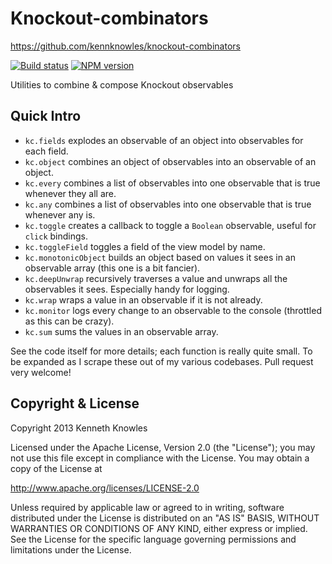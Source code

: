 Knockout-combinators
====================

https://github.com/kennknowles/knockout-combinators

[![Build status](https://travis-ci.org/kennknowles/knockout-combinators.png)](https://travis-ci.org/kennknowles/knockout-combinators)
[![NPM version](https://badge.fury.io/js/knockout-combinators.png)](http://badge.fury.io/js/knockout-combinators)

Utilities to combine & compose Knockout observables

Quick Intro
-----------

 - `kc.fields` explodes an observable of an object into observables for each field.
 - `kc.object` combines an object of observables into an observable of an object.
 - `kc.every` combines a list of observables into one observable that is true whenever they all are.
 - `kc.any` combines a list of observables into one observable that is true whenever any is.
 - `kc.toggle` creates a callback to toggle a `Boolean` observable, useful for `click` bindings.
 - `kc.toggleField` toggles a field of the view model by name.
 - `kc.monotonicObject` builds an object based on values it sees in an observable array (this one is a bit fancier).
 - `kc.deepUnwrap` recursively traverses a value and unwraps all the observables it sees. Especially handy for logging.
 - `kc.wrap` wraps a value in an observable if it is not already.
 - `kc.monitor` logs every change to an observable to the console (throttled as this can be crazy).
 - `kc.sum` sums the values in an observable array.

See the code itself for more details; each function is really quite small. To be expanded as I scrape these out of my various codebases. Pull request very welcome!

Copyright & License
-------------------

Copyright 2013 Kenneth Knowles

Licensed under the Apache License, Version 2.0 (the "License"); you may not use
this file except in compliance with the License. You may obtain a copy of the
License at

http://www.apache.org/licenses/LICENSE-2.0

Unless required by applicable law or agreed to in writing, software distributed
under the License is distributed on an "AS IS" BASIS, WITHOUT WARRANTIES OR
CONDITIONS OF ANY KIND, either express or implied. See the License for the
specific language governing permissions and limitations under the License.
